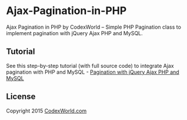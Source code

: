 # Ajax-Pagination-in-PHP
Ajax Pagination in PHP by CodexWorld – Simple PHP Pagination class to implement pagination with jQuery Ajax PHP and MySQL.

## Tutorial
See this step-by-step tutorial (with full source code) to integrate Ajax pagination with PHP and MySQL - [Pagination with jQuery Ajax PHP and MySQL](http://www.codexworld.com/pagination-with-jquery-ajax-php-mysql/)

## License
Copyright 2015 [CodexWorld.com](http://www.codexworld.com)
